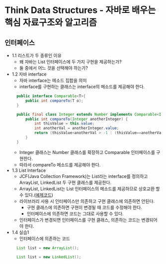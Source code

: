 # Think Data Structures - 자바로 배우는 핵심 자료구조와 알고리즘

## 인터페이스
- 1.1 리스트가 두 종류인 이유
    - 왜 자바는 List 인터페이스에 두 가지 구현을 제공하는가?
    - 둘 중에서 어느 것을 선택해야 하는가?
- 1.2 자바 interface
    - 자바 interface는 메소드 집합을 의미
    - interface를 구현하는 클래스는 interface의 메소드를 제공해야 한다.
    ```java
      public interface Comparable<T>{
          public int compareTo(T o);
      }
    ```
    ```java
      public final class Integer extends Number implements Comparable<Integer> {
          public int compareTo(Integer anotherInteger) {
              int thisValue = this.value;
              int anotherVal = anotherInteger.value;
              return (thisValue<anotherVal > -1 : (thisValue==anotherVal ? 0 : 1));
          }
      }
    ```
    - Integer 클래스는 Number 클래스를 확장하고 Comparable 인터페이스를 구현한다.
    - 따라서 compareTo 메소드를 제공해야 한다.
- 1.3 List Interface
    - JCF(Java Collection Framework)는 List라는 interface를 정의하고 ArrayList, LinkedList 두 구현 클래스를 제공한다.
    - ArrayList, LinkedList는 List 인터페이스의 메소드를 제공하므로 상호교환 할 수 있다.([예제코드](./src/main/java/me/gaegul/thinkdatastructures/ch1/ListClientExample.java))
    - 라이브러리 사용 시 인터페이스만 의존하고 구현 클래스에 의존하면 안된다.
        - 구현 클래스에 의존하면 구현이 변경될 때 코드를 수정해야 한다.
        - 인터페이스에 의존하면 코드는 그대로 사용할 수 있다.
    - 인터페이스가 변경되면 인터페이스를 구현 클래스, 의존하는 코드는 변경되어야 한다.
- 1.4 실습1
    - 인터페이스에 의존하는 코드
    ```java
      List list = new ArrayList();
  
      List list = new LinkedList();
    ```